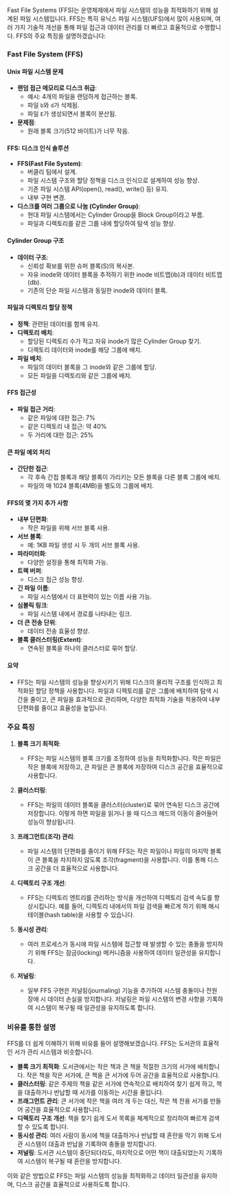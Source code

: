  Fast File Systems (FFS)는 운영체제에서 파일 시스템의 성능을 최적화하기 위해 설계된 파일 시스템입니다. FFS는 특히 유닉스 파일 시스템(UFS)에서 많이 사용되며, 여러 가지 기술적 개선을 통해 파일 접근과 데이터 관리를 더 빠르고 효율적으로 수행합니다. FFS의 주요 특징을 설명하겠습니다:
### Fast File System (FFS)

#### Unix 파일 시스템 문제

- **랜덤 접근 메모리로 디스크 취급**:
    - 예시: 4개의 파일을 랜덤하게 접근하는 블록.
    - 파일 `b`와 `d`가 삭제됨.
    - 파일 `E`가 생성되면서 블록이 분산됨.
- **문제점**:
    - 원래 블록 크기(512 바이트)가 너무 작음.

#### FFS: 디스크 인식 솔루션

- **FFS(Fast File System)**:
    - 버클리 팀에서 설계.
    - 파일 시스템 구조와 할당 정책을 디스크 인식으로 설계하여 성능 향상.
    - 기존 파일 시스템 API(open(), read(), write() 등) 유지.
    - 내부 구현 변경.
- **디스크를 여러 그룹으로 나눔 (Cylinder Group)**:
    - 현대 파일 시스템에서는 Cylinder Group을 Block Group이라고 부름.
    - 파일과 디렉토리를 같은 그룹 내에 할당하여 탐색 성능 향상.

#### Cylinder Group 구조

- **데이터 구조**:
    - 신뢰성 확보를 위한 슈퍼 블록(S)의 복사본.
    - 자유 inode와 데이터 블록을 추적하기 위한 inode 비트맵(ib)과 데이터 비트맵(db).
    - 기존의 단순 파일 시스템과 동일한 inode와 데이터 블록.

#### 파일과 디렉토리 할당 정책

- **정책**: 관련된 데이터를 함께 유지.
- **디렉토리 배치**:
    - 할당된 디렉토리 수가 적고 자유 inode가 많은 Cylinder Group 찾기.
    - 디렉토리 데이터와 inode를 해당 그룹에 배치.
- **파일 배치**:
    - 파일의 데이터 블록을 그 inode와 같은 그룹에 할당.
    - 모든 파일을 디렉토리와 같은 그룹에 배치.

#### FFS 접근성

- **파일 접근 거리**:
    - 같은 파일에 대한 접근: 7%
    - 같은 디렉토리 내 접근: 약 40%
    - 두 거리에 대한 접근: 25%

#### 큰 파일 예외 처리

- **간단한 접근**:
    - 각 후속 간접 블록과 해당 블록이 가리키는 모든 블록을 다른 블록 그룹에 배치.
    - 파일의 매 1024 블록(4MB)을 별도의 그룹에 배치.

#### FFS의 몇 가지 추가 사항

- **내부 단편화**:
    - 작은 파일을 위해 서브 블록 사용.
- **서브 블록**:
    - 예: 1KB 파일 생성 시 두 개의 서브 블록 사용.
- **파라미터화**:
    - 다양한 설정을 통해 최적화 가능.
- **트랙 버퍼**:
    - 디스크 접근 성능 향상.
- **긴 파일 이름**:
    - 파일 시스템에서 더 표현력이 있는 이름 사용 가능.
- **심볼릭 링크**:
    - 파일 시스템 내에서 경로를 나타내는 링크.
- **더 큰 전송 단위**:
    - 데이터 전송 효율성 향상.
- **블록 클러스터링(Extent)**:
    - 연속된 블록을 하나의 클러스터로 묶어 할당.

#### 요약

- FFS는 파일 시스템의 성능을 향상시키기 위해 디스크의 물리적 구조를 인식하고 최적화된 할당 정책을 사용합니다. 파일과 디렉토리를 같은 그룹에 배치하여 탐색 시간을 줄이고, 큰 파일을 효과적으로 관리하며, 다양한 최적화 기술을 적용하여 내부 단편화를 줄이고 효율성을 높입니다.


### 주요 특징

1. **블록 크기 최적화**:
    
    - FFS는 파일 시스템의 블록 크기를 조정하여 성능을 최적화합니다. 작은 파일은 작은 블록에 저장하고, 큰 파일은 큰 블록에 저장하여 디스크 공간을 효율적으로 사용합니다.
2. **클러스터링**:
    
    - FFS는 파일의 데이터 블록을 클러스터(cluster)로 묶어 연속된 디스크 공간에 저장합니다. 이렇게 하면 파일을 읽거나 쓸 때 디스크 헤드의 이동이 줄어들어 성능이 향상됩니다.
3. **프래그먼트(조각) 관리**:
    
    - 파일 시스템의 단편화를 줄이기 위해 FFS는 작은 파일이나 파일의 마지막 블록이 큰 블록을 차지하지 않도록 조각(fragment)을 사용합니다. 이를 통해 디스크 공간을 더 효율적으로 사용합니다.
4. **디렉토리 구조 개선**:
    
    - FFS는 디렉토리 엔트리를 관리하는 방식을 개선하여 디렉토리 검색 속도를 향상시킵니다. 예를 들어, 디렉토리 내에서의 파일 검색을 빠르게 하기 위해 해시 테이블(hash table)을 사용할 수 있습니다.
5. **동시성 관리**:
    
    - 여러 프로세스가 동시에 파일 시스템에 접근할 때 발생할 수 있는 충돌을 방지하기 위해 FFS는 잠금(locking) 메커니즘을 사용하여 데이터 일관성을 유지합니다.
6. **저널링**:
    
    - 일부 FFS 구현은 저널링(journaling) 기능을 추가하여 시스템 충돌이나 전원 장애 시 데이터 손실을 방지합니다. 저널링은 파일 시스템의 변경 사항을 기록하여 시스템이 복구될 때 일관성을 유지하도록 합니다.

### 비유를 통한 설명

FFS를 더 쉽게 이해하기 위해 비유를 들어 설명해보겠습니다. FFS는 도서관의 효율적인 서가 관리 시스템과 비슷합니다.

- **블록 크기 최적화**: 도서관에서는 작은 책과 큰 책을 적절한 크기의 서가에 배치합니다. 작은 책을 작은 서가에, 큰 책을 큰 서가에 두어 공간을 효율적으로 사용합니다.
- **클러스터링**: 같은 주제의 책을 같은 서가에 연속적으로 배치하여 찾기 쉽게 하고, 책을 대출하거나 반납할 때 서가를 이동하는 시간을 줄입니다.
- **프래그먼트 관리**: 큰 서가에 작은 책을 여러 개 두는 대신, 작은 책 전용 서가를 만들어 공간을 효율적으로 사용합니다.
- **디렉토리 구조 개선**: 책을 찾기 쉽게 도서 목록을 체계적으로 정리하여 빠르게 검색할 수 있도록 합니다.
- **동시성 관리**: 여러 사람이 동시에 책을 대출하거나 반납할 때 혼란을 막기 위해 도서관 시스템이 대출과 반납을 기록하여 충돌을 방지합니다.
- **저널링**: 도서관 시스템이 중단되더라도, 마지막으로 어떤 책이 대출되었는지 기록하여 시스템이 복구될 때 혼란을 방지합니다.

이와 같은 방법으로 FFS는 파일 시스템의 성능을 최적화하고 데이터 일관성을 유지하며, 디스크 공간을 효율적으로 사용하도록 합니다.
